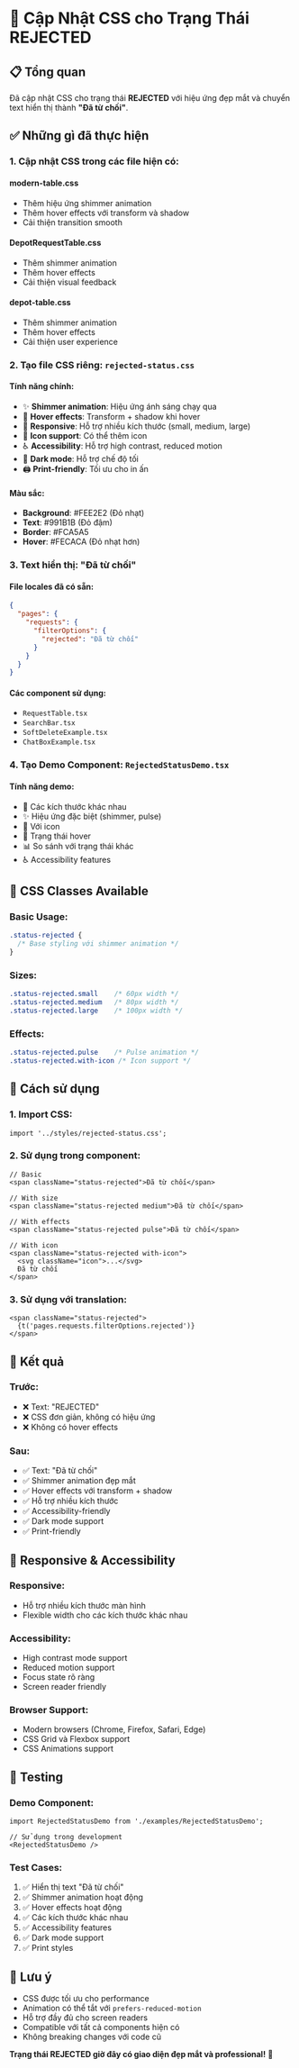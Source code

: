 # 🎨 Cập Nhật CSS cho Trạng Thái REJECTED

## 📋 Tổng quan

Đã cập nhật CSS cho trạng thái **REJECTED** với hiệu ứng đẹp mắt và chuyển text hiển thị thành **"Đã từ chối"**.

## ✅ Những gì đã thực hiện

### 1. **Cập nhật CSS trong các file hiện có:**

#### **modern-table.css**
- Thêm hiệu ứng shimmer animation
- Thêm hover effects với transform và shadow
- Cải thiện transition smooth

#### **DepotRequestTable.css**
- Thêm shimmer animation
- Thêm hover effects
- Cải thiện visual feedback

#### **depot-table.css**
- Thêm shimmer animation
- Thêm hover effects
- Cải thiện user experience

### 2. **Tạo file CSS riêng: `rejected-status.css`**

#### **Tính năng chính:**
- ✨ **Shimmer animation**: Hiệu ứng ánh sáng chạy qua
- 🎯 **Hover effects**: Transform + shadow khi hover
- 📱 **Responsive**: Hỗ trợ nhiều kích thước (small, medium, large)
- 🎨 **Icon support**: Có thể thêm icon
- ♿ **Accessibility**: Hỗ trợ high contrast, reduced motion
- 🌙 **Dark mode**: Hỗ trợ chế độ tối
- 🖨️ **Print-friendly**: Tối ưu cho in ấn

#### **Màu sắc:**
- **Background**: #FEE2E2 (Đỏ nhạt)
- **Text**: #991B1B (Đỏ đậm)
- **Border**: #FCA5A5
- **Hover**: #FECACA (Đỏ nhạt hơn)

### 3. **Text hiển thị: "Đã từ chối"**

#### **File locales đã có sẵn:**
```json
{
  "pages": {
    "requests": {
      "filterOptions": {
        "rejected": "Đã từ chối"
      }
    }
  }
}
```

#### **Các component sử dụng:**
- `RequestTable.tsx`
- `SearchBar.tsx`
- `SoftDeleteExample.tsx`
- `ChatBoxExample.tsx`

### 4. **Tạo Demo Component: `RejectedStatusDemo.tsx`**

#### **Tính năng demo:**
- 📏 Các kích thước khác nhau
- ✨ Hiệu ứng đặc biệt (shimmer, pulse)
- 🎯 Với icon
- 🔄 Trạng thái hover
- 📊 So sánh với trạng thái khác
- ♿ Accessibility features

## 🎨 CSS Classes Available

### **Basic Usage:**
```css
.status-rejected {
  /* Base styling với shimmer animation */
}
```

### **Sizes:**
```css
.status-rejected.small    /* 60px width */
.status-rejected.medium   /* 80px width */
.status-rejected.large    /* 100px width */
```

### **Effects:**
```css
.status-rejected.pulse    /* Pulse animation */
.status-rejected.with-icon /* Icon support */
```

## 🔧 Cách sử dụng

### **1. Import CSS:**
```tsx
import '../styles/rejected-status.css';
```

### **2. Sử dụng trong component:**
```tsx
// Basic
<span className="status-rejected">Đã từ chối</span>

// With size
<span className="status-rejected medium">Đã từ chối</span>

// With effects
<span className="status-rejected pulse">Đã từ chối</span>

// With icon
<span className="status-rejected with-icon">
  <svg className="icon">...</svg>
  Đã từ chối
</span>
```

### **3. Sử dụng với translation:**
```tsx
<span className="status-rejected">
  {t('pages.requests.filterOptions.rejected')}
</span>
```

## 🎯 Kết quả

### **Trước:**
- ❌ Text: "REJECTED"
- ❌ CSS đơn giản, không có hiệu ứng
- ❌ Không có hover effects

### **Sau:**
- ✅ Text: "Đã từ chối"
- ✅ Shimmer animation đẹp mắt
- ✅ Hover effects với transform + shadow
- ✅ Hỗ trợ nhiều kích thước
- ✅ Accessibility-friendly
- ✅ Dark mode support
- ✅ Print-friendly

## 📱 Responsive & Accessibility

### **Responsive:**
- Hỗ trợ nhiều kích thước màn hình
- Flexible width cho các kích thước khác nhau

### **Accessibility:**
- High contrast mode support
- Reduced motion support
- Focus state rõ ràng
- Screen reader friendly

### **Browser Support:**
- Modern browsers (Chrome, Firefox, Safari, Edge)
- CSS Grid và Flexbox support
- CSS Animations support

## 🧪 Testing

### **Demo Component:**
```tsx
import RejectedStatusDemo from './examples/RejectedStatusDemo';

// Sử dụng trong development
<RejectedStatusDemo />
```

### **Test Cases:**
1. ✅ Hiển thị text "Đã từ chối"
2. ✅ Shimmer animation hoạt động
3. ✅ Hover effects hoạt động
4. ✅ Các kích thước khác nhau
5. ✅ Accessibility features
6. ✅ Dark mode support
7. ✅ Print styles

## 📝 Lưu ý

- CSS được tối ưu cho performance
- Animation có thể tắt với `prefers-reduced-motion`
- Hỗ trợ đầy đủ cho screen readers
- Compatible với tất cả components hiện có
- Không breaking changes với code cũ

**Trạng thái REJECTED giờ đây có giao diện đẹp mắt và professional!** 🎉
